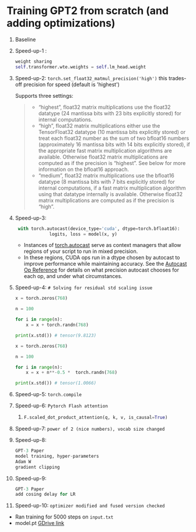 # Training GPT2 from scratch (and adding optimizations)

1. Baseline 

2. Speed-up-1 : 

   ```python
   weight sharing
   self.transformer.wte.weights = self.lm_head.weight
   ```

3. Speed-up-2: `torch.set_float32_matmul_precision('high')` this trades-off precision for speed (default is 'highest')

   Supports three settings:

   > - “highest”, float32 matrix multiplications use the float32 datatype (24 mantissa bits with 23 bits explicitly stored) for internal computations.
   > - “high”, float32 matrix multiplications either use the TensorFloat32 datatype (10 mantissa bits explicitly stored) or treat each float32 number as the sum of two bfloat16 numbers (approximately 16 mantissa bits with 14 bits explicitly stored), if the appropriate fast matrix multiplication algorithms are available. Otherwise float32 matrix multiplications are computed as if the precision is “highest”. See below for more information on the bfloat16 approach.
   > - “medium”, float32 matrix multiplications use the bfloat16 datatype (8 mantissa bits with 7 bits explicitly stored) for internal computations, if a fast matrix multiplication algorithm using that datatype internally is available. Otherwise float32 matrix multiplications are computed as if the precision is “high”.

4. Speed-up-3: 

   ```python
    with torch.autocast(device_type='cuda', dtype=torch.bfloat16):
                logits, loss = model(x, y)
   ```

   - Instances of [torch.autocast](https://pytorch.org/docs/stable/amp.html#autocasting) serve as context managers that allow regions of your script to run in mixed precision.
   - In these regions, CUDA ops run in a dtype chosen by autocast to improve performance while maintaining accuracy. See the [Autocast Op Reference](https://pytorch.org/docs/stable/amp.html#autocast-op-reference) for details on what precision autocast chooses for each op, and under what circumstances.

   

5. Speed-up-4: `# Solving for residual std scaling issue` 

   ```python
   x = torch.zeros(768)
   
   n = 100
   
   for i in range(n):
       x = x + torch.randn(768)
   
   print(x.std()) # tensor(9.8123)
   ```

   ```python
   x = torch.zeros(768)
   
   n = 100
   
   for i in range(n):
       x = x + n**-0.5 *  torch.randn(768)
   
   print(x.std()) # tensor(1.0066)
   ```

   

6. Speed-up-5: `torch.compile` 

7. Speed-up-6: `Pytorch Flash attention`

   1. ```python
      F.scaled_dot_product_attention(q, k, v, is_causal=True) 
      ```

      

8. Speed-up-7: `power of 2 (nice numbers), vocab size changed`

9. Speed-up-8: 

   ```python
   GPT-3 Paper
   model training, hyper-parameters
   Adam W
   gradient clipping
   ```

10. Speed-up-9: 

    ```python
    GPT-3 Paper
    add cosing delay for LR
    ```

11. Speed-up-10: `optimizer modified and fused version checked`


- Ran training for 5000 steps on `input.txt` 
- model.pt [GDrive link](https://drive.google.com/file/d/11uCyn_PwFyP43t35ongpaLVfXDTKYTV9/view?usp=share_link)
